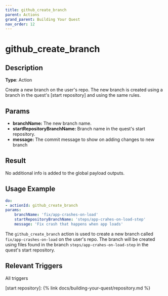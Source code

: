 ```yaml
---
title: github_create_branch
parent: Actions
grand_parent: Building Your Quest
nav_order: 12
---
```


# github_create_branch

## Description

**Type**: Action

Create a new branch on the user's repo. The new branch is created using a branch in the quest's [start repository] and using the same rules.

## Params

- **branchName:** The new branch name.
- **startRepositoryBranchName:** Branch name in the quest's start repository. 
- **message:** The commit message to show on adding changes to new branch

## Result

No additional info is added to the global payload outputs.

## Usage Example

```yaml
do:
- actionId: github_create_branch
params:
    branchName: 'fix/app-crashes-on-load'
    startRepositoryBranchName: 'steps/app-crahes-on-load-step'
    message: 'Fix crash that happens when app loads'
```

The `github_create_branch` action is used to create a new branch called `fix/app-crashes-on-load` on the user's repo. The branch will be created using files found in the branch `steps/app-crahes-on-load-step` in the quest's start repository.

## Relevant Triggers

All triggers

[start repository]: {% link docs/building-your-quest/repository.md %}
